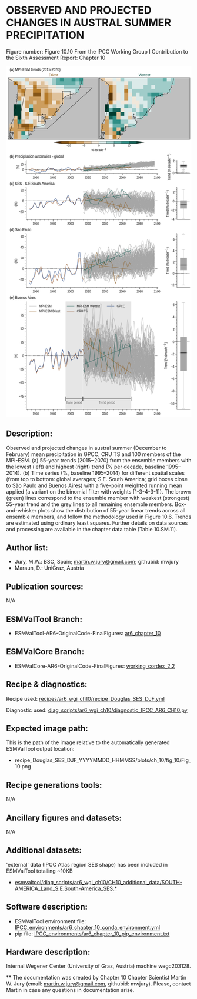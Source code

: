 OBSERVED AND PROJECTED CHANGES IN AUSTRAL SUMMER PRECIPITATION
==============================================================

Figure number: Figure 10.10
From the IPCC Working Group I Contribution to the Sixth Assessment Report: Chapter 10

![Figure 10.10](../images/ar6_wg1_chap10_figure10_10_variability_SES.png?raw=true)


Description:
------------
Observed and projected changes in austral summer (December to February) mean precipitation in GPCC, CRU TS and 100 members of the MPI-ESM. (a) 55-year trends (2015‒2070) from the ensemble members with the lowest (left) and highest (right) trend (% per decade, baseline 1995–2014). (b) Time series (%, baseline 1995–2014) for different spatial scales (from top to bottom: global averages; S.E. South America; grid boxes close to São Paulo and Buenos Aires) with a five-point weighted running mean applied (a variant on the binomial filter with weights [1-3-4-3-1]). The brown (green) lines correspond to the ensemble member with weakest (strongest) 55-year trend and the grey lines to all remaining ensemble members. Box-and-whisker plots show the distribution of 55-year linear trends across all ensemble members, and follow the methodology used in Figure 10.6. Trends are estimated using ordinary least squares. Further details on data sources and processing are available in the chapter data table (Table 10.SM.11).


Author list:
------------
- Jury, M.W.: BSC, Spain; martin.w.jury@gmail.com; githubid: mwjury
- Maraun, D.: UniGraz, Austria


Publication sources:
--------------------
N/A


ESMValTool Branch:
------------------
- ESMValTool-AR6-OriginalCode-FinalFigures: [ar6_chapter_10](https://github.com/ESMValGroup/ESMValTool-AR6-OriginalCode-FinalFigures/tree/ar6_chapter_10)


ESMValCore Branch:
------------------
- ESMValCore-AR6-OriginalCode-FinalFigures: [working_cordex_2.2](https://github.com/ESMValGroup/ESMValCore-AR6-OriginalCode-FinalFigures/tree/working_cordex_2.2)


Recipe & diagnostics:
---------------------
Recipe used: [recipes/ar6_wgi_ch10/recipe_Douglas_SES_DJF.yml](https://github.com/ESMValGroup/ESMValTool-AR6-OriginalCode-FinalFigures/blob/ar6_chapter_10/esmvaltool/recipes/ar6_wgi_ch10/recipe_Douglas_SES_DJF.yml)

Diagnostic used: [diag_scripts/ar6_wgi_ch10/diagnostic_IPCC_AR6_CH10.py](https://github.com/ESMValGroup/ESMValTool-AR6-OriginalCode-FinalFigures/blob/ar6_chapter_10/esmvaltool/diag_scripts/ar6_wgi_ch10/diagnostic_IPCC_AR6_CH10.py)


Expected image path:
--------------------
This is the path of the image relative to the automatically generated ESMValTool output location:
- recipe_Douglas_SES_DJF_YYYYMMDD_HHMMSS/plots/ch_10/fig_10/Fig_10.png


Recipe generations tools:
-------------------------
N/A


Ancillary figures and datasets:
-------------------------------
N/A


Additional datasets:
--------------------
'external' data (IPCC Atlas region SES shape) has been included in ESMValTool totalling ~10KB
- [esmvaltool/diag_scripts/ar6_wgi_ch10/CH10_additional_data/SOUTH-AMERICA_Land_S.E.South-America_SES.*
](https://github.com/ESMValGroup/ESMValTool-AR6-OriginalCode-FinalFigures/tree/ar6_chapter_10/esmvaltool/diag_scripts/ar6_wgi_ch10/CH10_additional_data)

Software description:
---------------------
- ESMValTool environment file: [IPCC_environments/ar6_chapter_10_conda_environment.yml](https://github.com/ESMValGroup/ESMValTool-AR6-OriginalCode-FinalFigures/blob/main/IPCC_environments/ar6_chap_3_fig_3_10_conda_environment.yml)
- pip file: [IPCC_environments/ar6_chapter_10_pip_environment.txt](https://github.com/ESMValGroup/ESMValTool-AR6-OriginalCode-FinalFigures/blob/main/IPCC_environments/ar6_chapter_10_pip_environment.txt)


Hardware description:
---------------------
Internal Wegener Center (University of Graz, Austria) machine wegc203128.

** The documentation was created by Chapter 10 Chapter Scientist Martin W. Jury (email: martin.w.jury@gmail.com, githubid: mwjury). Please, contact Martin in case any questions in documentation arise.
